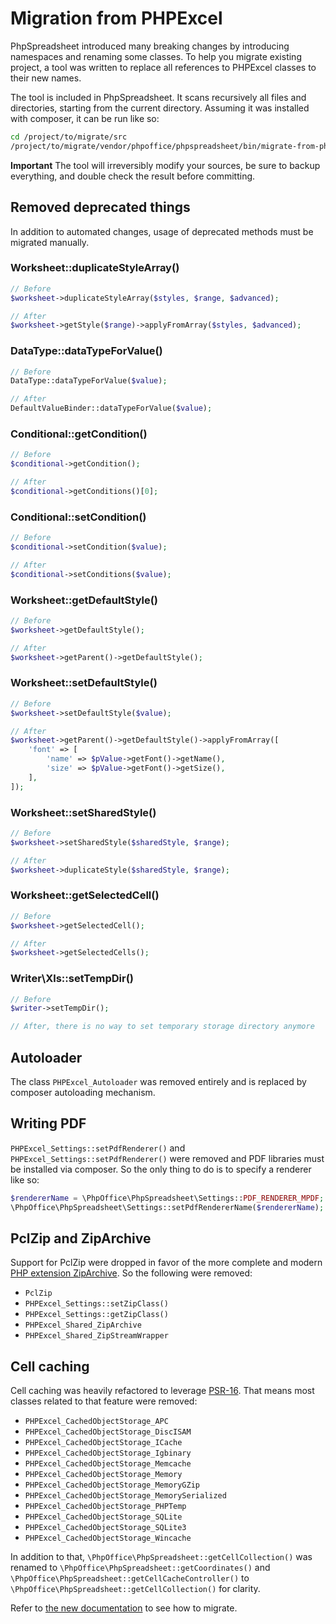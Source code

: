 # Migration from PHPExcel

PhpSpreadsheet introduced many breaking changes by introducing
namespaces and renaming some classes. To help you migrate existing
project, a tool was written to replace all references to PHPExcel
classes to their new names.

The tool is included in PhpSpreadsheet. It scans recursively all files
and directories, starting from the current directory. Assuming it was
installed with composer, it can be run like so:

``` sh
cd /project/to/migrate/src
/project/to/migrate/vendor/phpoffice/phpspreadsheet/bin/migrate-from-phpexcel
```

**Important** The tool will irreversibly modify your sources, be sure to
backup everything, and double check the result before committing.

## Removed deprecated things

In addition to automated changes, usage of deprecated methods must be migrated
manually.

### Worksheet::duplicateStyleArray()

``` php
// Before
$worksheet->duplicateStyleArray($styles, $range, $advanced);

// After
$worksheet->getStyle($range)->applyFromArray($styles, $advanced);
```

### DataType::dataTypeForValue()

``` php
// Before
DataType::dataTypeForValue($value);

// After
DefaultValueBinder::dataTypeForValue($value);
```

### Conditional::getCondition()

``` php
// Before
$conditional->getCondition();

// After
$conditional->getConditions()[0];
```

### Conditional::setCondition()

``` php
// Before
$conditional->setCondition($value);

// After
$conditional->setConditions($value);
```

### Worksheet::getDefaultStyle()

``` php
// Before
$worksheet->getDefaultStyle();

// After
$worksheet->getParent()->getDefaultStyle();
```

### Worksheet::setDefaultStyle()

``` php
// Before
$worksheet->setDefaultStyle($value);

// After
$worksheet->getParent()->getDefaultStyle()->applyFromArray([
    'font' => [
        'name' => $pValue->getFont()->getName(),
        'size' => $pValue->getFont()->getSize(),
    ],
]);

```

### Worksheet::setSharedStyle()

``` php
// Before
$worksheet->setSharedStyle($sharedStyle, $range);

// After
$worksheet->duplicateStyle($sharedStyle, $range);
```

### Worksheet::getSelectedCell()

``` php
// Before
$worksheet->getSelectedCell();

// After
$worksheet->getSelectedCells();
```

### Writer\Xls::setTempDir()

``` php
// Before
$writer->setTempDir();

// After, there is no way to set temporary storage directory anymore
```

## Autoloader

The class `PHPExcel_Autoloader` was removed entirely and is replaced by composer
autoloading mechanism.

## Writing PDF

`PHPExcel_Settings::setPdfRenderer()` and `PHPExcel_Settings::setPdfRenderer()`
were removed and PDF libraries must be installed via composer. So the only thing
to do is to specify a renderer like so:

```php
$rendererName = \PhpOffice\PhpSpreadsheet\Settings::PDF_RENDERER_MPDF;
\PhpOffice\PhpSpreadsheet\Settings::setPdfRendererName($rendererName);
```

## PclZip and ZipArchive

Support for PclZip were dropped in favor of the more complete and modern
[PHP extension ZipArchive](http://php.net/manual/en/book.zip.php).
So the following were removed:

- `PclZip`
- `PHPExcel_Settings::setZipClass()`
- `PHPExcel_Settings::getZipClass()`
- `PHPExcel_Shared_ZipArchive`
- `PHPExcel_Shared_ZipStreamWrapper`


## Cell caching

Cell caching was heavily refactored to leverage
[PSR-16](http://www.php-fig.org/psr/psr-16/). That means most classes
related to that feature were removed:

- `PHPExcel_CachedObjectStorage_APC`
- `PHPExcel_CachedObjectStorage_DiscISAM`
- `PHPExcel_CachedObjectStorage_ICache`
- `PHPExcel_CachedObjectStorage_Igbinary`
- `PHPExcel_CachedObjectStorage_Memcache`
- `PHPExcel_CachedObjectStorage_Memory`
- `PHPExcel_CachedObjectStorage_MemoryGZip`
- `PHPExcel_CachedObjectStorage_MemorySerialized`
- `PHPExcel_CachedObjectStorage_PHPTemp`
- `PHPExcel_CachedObjectStorage_SQLite`
- `PHPExcel_CachedObjectStorage_SQLite3`
- `PHPExcel_CachedObjectStorage_Wincache`

In addition to that, `\PhpOffice\PhpSpreadsheet::getCellCollection()` was renamed
to `\PhpOffice\PhpSpreadsheet::getCoordinates()` and
`\PhpOffice\PhpSpreadsheet::getCellCacheController()` to
`\PhpOffice\PhpSpreadsheet::getCellCollection()` for clarity.

Refer to [the new documentation](./memory_saving.md) to see how to migrate.
